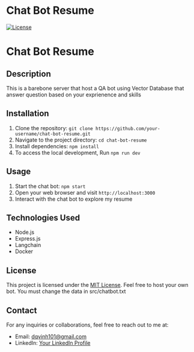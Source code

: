 
# Chat Bot Resume

[![License](https://img.shields.io/badge/license-MIT-blue.svg)](LICENSE)

# Chat Bot Resume

## Description

This is a barebone server that host a QA bot using Vector Database that answer question based on your exprienence and skills

## Installation

1. Clone the repository: `git clone https://github.com/your-username/chat-bot-resume.git`
2. Navigate to the project directory: `cd chat-bot-resume`
3. Install dependencies: `npm install`
4. To access the local development, Run `npm run dev`

## Usage

1. Start the chat bot: `npm start`
2. Open your web browser and visit `http://localhost:3000`
3. Interact with the chat bot to explore my resume

## Technologies Used

- Node.js
- Express.js
- Langchain
- Docker

## License

This project is licensed under the [MIT License](LICENSE). Feel free to host your own bot. You must change the data in src/chatbot.txt

## Contact

For any inquiries or collaborations, feel free to reach out to me at:

- Email: dqvinh101@gmail.com
- LinkedIn: [Your LinkedIn Profile](https://www.linkedin.com/in/quang-vinh-dang-788ab0194/)

